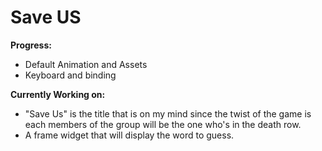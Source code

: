 # Save US 

**Progress:**
* Default Animation and Assets
* Keyboard and binding

**Currently Working on:**
* "Save Us" is the title that is on my mind since the twist of the game is each members of the group will be the one who's in the death row.
* A frame widget that will display the word to guess.

